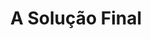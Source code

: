 ---
ref: sol-030-0086
title: "A Solução Final"
author_name: ["Sebastião Rodrigues"]
publisher: ["Ulisseia"]
year: y1960
circa: true
origin: ["Portugal"]
formats: ["book, book-cover"]
disciplines: ["graphic-design"]
tags: ["Documentos do Tempo Presente"]
layout: artifact
status: ["scan"]
published: false
int_published: false
image_count:
date_added: 2023-06-16
batch:
---